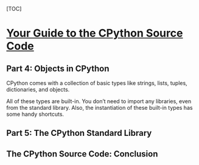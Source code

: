 [TOC]



# [Your Guide to the CPython Source Code](https://realpython.com/cpython-source-code-guide/)





## Part 4: Objects in CPython

CPython comes with a collection of basic types like strings, lists, tuples, dictionaries, and objects.

All of these types are built-in. You don’t need to import any libraries, even from the standard library. Also, the instantiation of these built-in types has some handy shortcuts.







## Part 5: The CPython Standard Library





## The CPython Source Code: Conclusion